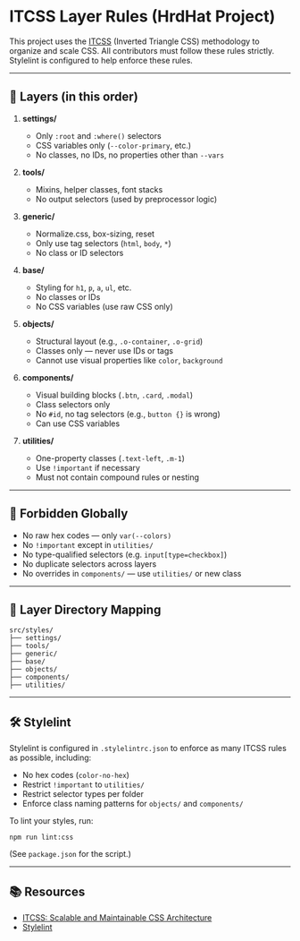 # ITCSS Layer Rules (HrdHat Project)

This project uses the [ITCSS](https://www.creativebloq.com/web-design/manage-large-css-projects-itcss-101517528) (Inverted Triangle CSS) methodology to organize and scale CSS. All contributors must follow these rules strictly. Stylelint is configured to help enforce these rules.

---

## 📐 Layers (in this order)

1. **settings/**
   - Only `:root` and `:where()` selectors
   - CSS variables only (`--color-primary`, etc.)
   - No classes, no IDs, no properties other than `--vars`

2. **tools/**
   - Mixins, helper classes, font stacks
   - No output selectors (used by preprocessor logic)

3. **generic/**
   - Normalize.css, box-sizing, reset
   - Only use tag selectors (`html`, `body`, `*`)
   - No class or ID selectors

4. **base/**
   - Styling for `h1`, `p`, `a`, `ul`, etc.
   - No classes or IDs
   - No CSS variables (use raw CSS only)

5. **objects/**
   - Structural layout (e.g., `.o-container`, `.o-grid`)
   - Classes only — never use IDs or tags
   - Cannot use visual properties like `color`, `background`

6. **components/**
   - Visual building blocks (`.btn`, `.card`, `.modal`)
   - Class selectors only
   - No `#id`, no tag selectors (e.g., `button {}` is wrong)
   - Can use CSS variables

7. **utilities/**
   - One-property classes (`.text-left`, `.m-1`)
   - Use `!important` if necessary
   - Must not contain compound rules or nesting

---

## 🚫 Forbidden Globally

- No raw hex codes — only `var(--colors)`
- No `!important` except in `utilities/`
- No type-qualified selectors (e.g. `input[type=checkbox]`)
- No duplicate selectors across layers
- No overrides in `components/` — use `utilities/` or new class

---

## 📂 Layer Directory Mapping

```
src/styles/
├── settings/
├── tools/
├── generic/
├── base/
├── objects/
├── components/
├── utilities/
```

---

## 🛠 Stylelint

Stylelint is configured in `.stylelintrc.json` to enforce as many ITCSS rules as possible, including:
- No hex codes (`color-no-hex`)
- Restrict `!important` to `utilities/`
- Restrict selector types per folder
- Enforce class naming patterns for `objects/` and `components/`

To lint your styles, run:

```
npm run lint:css
```

(See `package.json` for the script.)

---

## 📚 Resources
- [ITCSS: Scalable and Maintainable CSS Architecture](https://www.creativebloq.com/web-design/manage-large-css-projects-itcss-101517528)
- [Stylelint](https://stylelint.io/) 